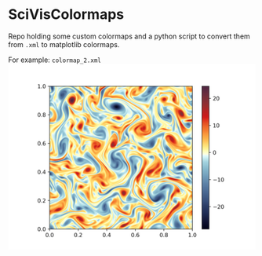 # SciVisColormaps

Repo holding some custom colormaps and a python script to convert them from `.xml` to matplotlib colormaps.

For example: `colormap_2.xml`
![image1](Figure.png)
